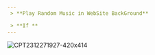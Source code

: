 ```yaml
---
 > **Play Random Music in WebSite BackGround**

 > **If **
---
```


![CPT2312271927-420x414](https://github.com/SaLaMaNdeR-81/Html-Css-Js/assets/104043896/c5860250-2959-4463-99c6-4c9dc3142754)


